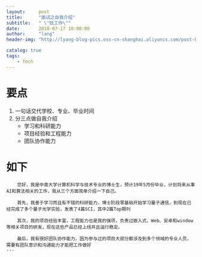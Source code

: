 ```yaml
---
layout:     post
title:      "面试之自我介绍"
subtitle:   " \"找工作\""
date:       2018-07-17 10:00:00
author:     "lang"
header-img: "http://lyang-blog-pics.oss-cn-shanghai.aliyuncs.com/post-bg-2017/0330/170330.jpg"

catalog: true
tags:
    - Tech
---
```


# 要点

1. 一句话交代学校、专业、毕业时间
2. 分三点做自我介绍
    * 学习和科研能力
    * 项目经验和工程能力
    * 团队协作能力

# 如下

```
    您好，我是中南大学计算机科学与技术专业的博士生，预计19年5月份毕业，计划将来从事AI和算法相关的工作，我从三个方面简单介绍一下自己。

    首先，我善于学习而且有不错的科研能力，博士阶段零基础开始学习量子通信，到现在已经完成了多个量子光学实验，发表了4篇SCI，其中2篇Top期刊

    其次，我的项目经验丰富，工程能力也是我的强项，负责过嵌入式、Web、安卓和window等相关项目的研发，现在这些产品已经上线并且运行稳定。

    最后，我有很好团队协作能力，因为参与过的项目大部分都涉及到多个领域的专业人员，需要有团队意识和沟通能力才能把工作做好
···
